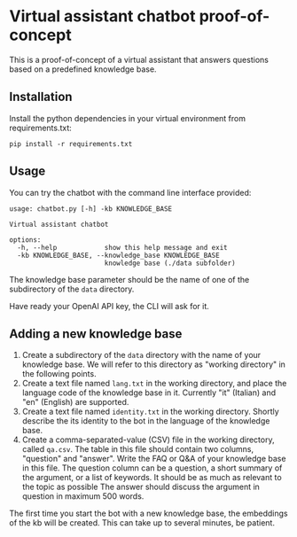 # Virtual assistant chatbot proof-of-concept

This is a proof-of-concept of a virtual assistant that answers questions based on a predefined knowledge base.

## Installation

Install the python dependencies in your virtual environment from requirements.txt:

```shell
pip install -r requirements.txt
```

## Usage

You can try the chatbot with the command line interface provided:

```text
usage: chatbot.py [-h] -kb KNOWLEDGE_BASE

Virtual assistant chatbot

options:
  -h, --help            show this help message and exit
  -kb KNOWLEDGE_BASE, --knowledge_base KNOWLEDGE_BASE
                        knowledge base (./data subfolder)
```

The knowledge base parameter should be the name of one of the subdirectory of the `data` directory.

Have ready your OpenAI API key, the CLI will ask for it.

## Adding a new knowledge base

1. Create a subdirectory of the `data` directory with the name of your knowledge base. We will refer to this directory as "working directory" in the following points.
2. Create a text file named `lang.txt` in the working directory, and place the language code of the knowledge base in it. Currently "it" (Italian) and "en" (English) are supported.
3. Create a text file named `identity.txt` in the working directory. Shortly describe the its identity to the bot in the language of the knowledge base.
4. Create a comma-separated-value (CSV) file in the working directory, called `qa.csv`. The table in this file should contain two columns, "question" and "answer". Write the FAQ or Q&A of your knowledge base in this file. The question column can be a question, a short summary of the argument, or a list of keywords. It should be as much as relevant to the topic as possible The answer should discuss the argument in question in maximum 500 words.

The first time you start the bot with a new knowledge base, the embeddings of the kb will be created. This can take up to several minutes, be patient.
